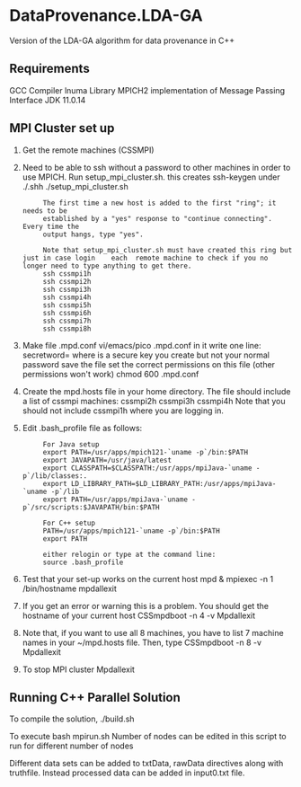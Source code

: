 # DataProvenance.LDA-GA
Version of the LDA-GA algorithm for data provenance in C++

## Requirements
GCC Compiler
lnuma Library
MPICH2 implementation of Message Passing Interface
JDK 11.0.14

## MPI Cluster set up
1.    Get the remote machines (CSSMPI)
2. Need to be able to ssh without a password to other machines in order to use MPICH.
        	Run setup_mpi_cluster.sh. this creates ssh-keygen under ./.shh 
        	./setup_mpi_cluster.sh
 
        	The first time a new host is added to the first "ring"; it needs to be
        	established by a "yes" response to "continue connecting".  Every time the
        	output hangs, type "yes".
           
        	Note that setup_mpi_cluster.sh must have created this ring but just in case login    each  remote machine to check if you no longer need to type anything to get there.
        	ssh cssmpi1h
        	ssh cssmpi2h
        	ssh cssmpi3h
        	ssh cssmpi4h
        	ssh cssmpi5h
        	ssh cssmpi6h
        	ssh cssmpi7h
        	ssh cssmpi8h
 
3. Make file .mpd.conf 
        	vi/emacs/pico .mpd.conf
        	in it write one line:
        	secretword=<secretword>
        	where <secretword> is a secure key you create but not your normal password save        	the file
        	set the correct permissions on this file (other permissions won't work)
        	chmod 600 .mpd.conf
 
4. Create the mpd.hosts file in your home directory. The file should
        	include a list of cssmpi machines:
        	cssmpi2h
        	cssmpi3h
        	cssmpi4h
        	Note that you should not include cssmpi1h where you are logging in.
 
5. Edit .bash_profile file as follows:
 
 
        	For Java setup
        	export PATH=/usr/apps/mpich121-`uname -p`/bin:$PATH
        	export JAVAPATH=/usr/java/latest
        	export CLASSPATH=$CLASSPATH:/usr/apps/mpiJava-`uname -p`/lib/classes:.
        	export LD_LIBRARY_PATH=$LD_LIBRARY_PATH:/usr/apps/mpiJava-`uname -p`/lib
        	export PATH=/usr/apps/mpiJava-`uname -p`/src/scripts:$JAVAPATH/bin:$PATH
 
        	For C++ setup
        	PATH=/usr/apps/mpich121-`uname -p`/bin:$PATH
        	export PATH
 
        	either relogin or type at the command line:
        	source .bash_profile
 
6. Test that your set-up works on the current host
        	mpd &
        	mpiexec -n 1 /bin/hostname
        	mpdallexit
 
7. If you get an error or warning this is a problem. 
        	You should get the hostname of your current host
        	CSSmpdboot -n 4 -v
        	Mpdallexit
 
8. Note that, if you want to use all 8 machines, you have to list 7
        	machine names in your ~/mpd.hosts file. Then, type
        	CSSmpdboot -n 8 -v
        	Mpdallexit
 
9. To stop MPI cluster
        	Mpdallexit

## Running C++ Parallel Solution
To compile the solution,
./build.sh
 
To execute
bash mpirun.sh
Number of nodes can be edited in this script to run for different number of nodes
 
Different data sets can be added to txtData, rawData directives along with truthfile.
Instead processed data can be added in input0.txt file.
 
